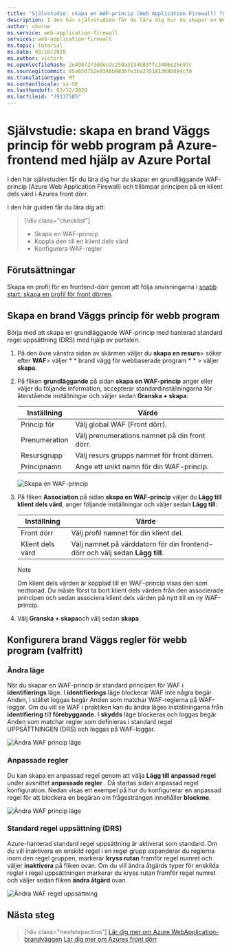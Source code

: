 ```yaml
---
title: 'Självstudie: skapa en WAF-princip (Web Application Firewall) för Azure-frontend – Azure Portal'
description: I den här självstudien får du lära dig hur du skapar en WAF-princip med hjälp av Azure Portal.
author: vhorne
ms.service: web-application-firewall
services: web-application-firewall
ms.topic: tutorial
ms.date: 03/10/2020
ms.author: victorh
ms.openlocfilehash: 2e4987273d0ecdc258a3134b89ffc3406e25e97c
ms.sourcegitcommit: 05a650752e9346b9836fe3ba275181369bd94cf0
ms.translationtype: MT
ms.contentlocale: sv-SE
ms.lasthandoff: 03/12/2020
ms.locfileid: "79137585"
---
```

# <a name="tutorial-create-a-web-application-firewall-policy-on-azure-front-door-using-the-azure-portal"></a>Självstudie: skapa en brand Väggs princip för webb program på Azure-frontend med hjälp av Azure Portal

I den här självstudien får du lära dig hur du skapar en grundläggande WAF-princip (Azure Web Application Firewall) och tillämpar principen på en klient dels värd i Azures front dörr.

I den här guiden får du lära dig att:

> [!div class="checklist"]
> * Skapa en WAF-princip
> * Koppla den till en klient dels värd
> * Konfigurera WAF-regler

## <a name="prerequisites"></a>Förutsättningar

Skapa en profil för en frontend-dörr genom att följa anvisningarna i [snabb start: skapa en profil för front dörren](../../frontdoor/quickstart-create-front-door.md).

## <a name="create-a-web-application-firewall-policy"></a>Skapa en brand Väggs princip för webb program

Börja med att skapa en grundläggande WAF-princip med hanterad standard regel uppsättning (DRS) med hjälp av portalen.

1. På den övre vänstra sidan av skärmen väljer du **skapa en resurs**> söker efter **WAF**> väljer * * brand vägg för webbaserade program * * > väljer **skapa**.
2. På fliken **grundläggande** på sidan **skapa en WAF-princip** anger eller väljer du följande information, accepterar standardinställningarna för återstående inställningar och väljer sedan **Granska + skapa**:

    | Inställning                 | Värde                                              |
    | ---                     | ---                                                |
    | Princip för            |Välj global WAF (Front dörr).|
    | Prenumeration            |Välj prenumerations namnet på din front dörr.|
    | Resursgrupp          |Välj resurs grupps namnet för front dörren.|
    | Principnamn             |Ange ett unikt namn för din WAF-princip.|

   ![Skapa en WAF-princip](../media/waf-front-door-create-portal/basic.png)

3. På fliken **Association** på sidan **skapa en WAF-princip** väljer du **Lägg till klient dels värd**, anger följande inställningar och väljer sedan **Lägg till**:

    | Inställning                 | Värde                                              |
    | ---                     | ---                                                |
    | Front dörr              | Välj profil namnet för din klient del.|
    | Klient dels värd           | Välj namnet på värddatorn för din frontend-dörr och välj sedan **Lägg till**.|
    
    > [!NOTE]
    > Om klient dels värden är kopplad till en WAF-princip visas den som nedtonad. Du måste först ta bort klient dels värden från den associerade principen och sedan associera klient dels värden på nytt till en ny WAF-princip.
1. Välj **Granska + skapa**och välj sedan **skapa**.

## <a name="configure-web-application-firewall-rules-optional"></a>Konfigurera brand Väggs regler för webb program (valfritt)

### <a name="change-mode"></a>Ändra läge

När du skapar en WAF-princip är standard principen för WAF i **identifierings** läge. I **identifierings** läge blockerar WAF inte några begär Anden, i stället loggas begär Anden som matchar WAF-reglerna på WAF-loggar.
Om du vill se WAF i praktiken kan du ändra läges inställningarna från **identifiering** till **förebyggande**. I **skydds** läge blockeras och loggas begär Anden som matchar regler som definieras i standard regel UPPSÄTTNINGEN (DRS) och loggas på WAF-loggar.

 ![Ändra WAF princip läge](../media/waf-front-door-create-portal/policy.png)

### <a name="custom-rules"></a>Anpassade regler

Du kan skapa en anpassad regel genom att välja **Lägg till anpassad regel** under avsnittet **anpassade regler** . Då startas sidan anpassad regel konfiguration. Nedan visas ett exempel på hur du konfigurerar en anpassad regel för att blockera en begäran om frågesträngen innehåller **blockme**.

![Ändra WAF princip läge](../media/waf-front-door-create-portal/customquerystring2.png)

### <a name="default-rule-set-drs"></a>Standard regel uppsättning (DRS)

Azure-hanterad standard regel uppsättning är aktiverat som standard. Om du vill inaktivera en enskild regel i en regel grupp expanderar du reglerna inom den regel gruppen, markerar **kryss rutan** framför regel numret och väljer **inaktivera** på fliken ovan. Om du vill ändra åtgärds typer för enskilda regler i regel uppsättningen markerar du kryss rutan framför regel numret och väljer sedan fliken **ändra åtgärd** ovan.

 ![Ändra WAF regel uppsättning](../media/waf-front-door-create-portal/managed2.png)

## <a name="next-steps"></a>Nästa steg

> [!div class="nextstepaction"]
> [Lär dig mer om Azure WebApplication-brandväggen](../overview.md)
> [Lär dig mer om Azures front dörr](../../frontdoor/front-door-overview.md)